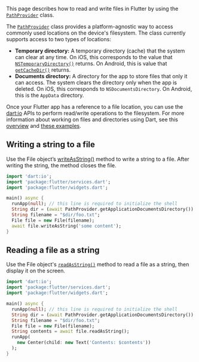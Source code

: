 This page describes how to read and write files in Flutter by using the [`PathProvider`](https://docs.flutter.io/flutter/services/PathProvider-class.html) class. 

The [`PathProvider`](https://docs.flutter.io/flutter/services/PathProvider-class.html) class provides a platform-agnostic way to 
access commonly used locations on the device's filesystem. The class currently supports access to two types of locations:

+ **Temporary directory:** A temporary directory (cache) that the system can clear at any time. On iOS, this corresponds to the value that [`NSTemporaryDirectory()`](https://developer.apple.com/reference/foundation/1409211-nstemporarydirectory) returns. On Android, this is value that [`getCacheDir()`](https://developer.android.com/reference/android/content/Context.html#getCacheDir()) returns.
+ **Documents directory:** A directory for the app to store files that only it can access. The system clears the directory only when the app is deleted. On iOS, this corresponds to `NSDocumentsDirectory`. On Android, this is the `AppData` directory.

Once your Flutter app has a reference to a file location, you can use the [dart:io](https://api.dartlang.org/stable/1.18.1/dart-io/dart-io-library.html) APIs to perform read/write operations to the filesystem. For more information about working on files and directories using Dart, see this [overview](https://www.dartlang.org/articles/dart-vm/io) and [these examples](https://www.dartlang.org/dart-vm/dart-by-example#files-directories-and-symlinks).

## Writing a string to a file
Use the File object’s [writeAsString()](https://api.dartlang.org/stable/1.18.1/dart-io/File/writeAsString.html) method to write a string to a file. After writing the string, the method closes the file.

```dart
import 'dart:io';
import 'package:flutter/services.dart';
import 'package:flutter/widgets.dart';

main() async {
  runApp(null); // this line is required to initialize the shell
  String dir = (await PathProvider.getApplicationDocumentsDirectory()).path;
  String filename = "$dir/foo.txt";
  File file = new File(filename);
  await file.writeAsString('some content');
}
```

## Reading a file as a string
Use the File object's [`readAsString()`](https://api.dartlang.org/stable/1.18.1/dart-core/Resource/readAsString.html) method to read a file as a string, then display it on the screen.

```dart
import 'dart:io';
import 'package:flutter/services.dart';
import 'package:flutter/widgets.dart';

main() async {
  runApp(null); // this line is required to initialize the shell
  String dir = (await PathProvider.getApplicationDocumentsDirectory()).path;
  String filename = "$dir/foo.txt";
  File file = new File(filename);
  String contents = await file.readAsString();
  runApp(
    new Center(child: new Text('Contents: $contents'))
  );
}
```